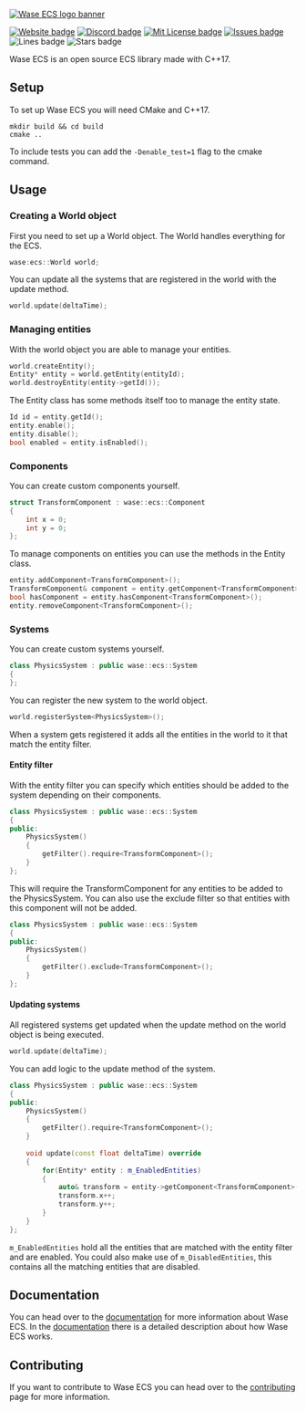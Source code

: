 [![Wase ECS logo banner](http://wase-ecs.com/img/banner.png)](https://wase-ecs.com/)

[![Website badge](https://img.shields.io/website?up_message=online&url=https%3A%2F%2Fwase-ecs.com%2F)](https://wase-ecs.com/)
[![Discord badge](https://img.shields.io/discord/864845724444393472?label=discord)](https://discord.gg/2RBMMxMJ7R)
[![Mit License badge](https://img.shields.io/apm/l/vim-mode)](https://github.com/Wase-ECS/wase-ecs/blob/main/LICENSE)
[![Issues badge](https://img.shields.io/github/issues/Wase-ECS/wase-ecs-website)](https://github.com/Wase-ECS/wase-ecs-website/issues)
![Lines badge](https://img.shields.io/tokei/lines/github/Wase-ECS/wase-ecs-website)
![Stars badge](https://img.shields.io/github/stars/Wase-ECS/wase-ecs-website?style=social)

Wase ECS is an open source ECS library made with C++17.

## Setup
To set up Wase ECS you will need CMake and C++17.
```
mkdir build && cd build
cmake ..
```
To include tests you can add the `-Denable_test=1` flag to the cmake command.

## Usage

### Creating a World object
First you need to set up a World object. The World handles everything for the ECS.
```c++
wase:ecs::World world;
```

You can update all the systems that are registered in the world with the update method.
```c++
world.update(deltaTime);
```

### Managing entities
With the world object you are able to manage your entities.
```c++
world.createEntity();
Entity* entity = world.getEntity(entityId);
world.destroyEntity(entity->getId());
```

The Entity class has some methods itself too to manage the entity state.
```c++
Id id = entity.getId();
entity.enable();
entity.disable();
bool enabled = entity.isEnabled();
```

### Components
You can create custom components yourself.
```c++
struct TransformComponent : wase::ecs::Component
{
    int x = 0;
    int y = 0;
};
```

To manage components on entities you can use the methods in the Entity class.
```c++
entity.addComponent<TransformComponent>();
TransformComponent& component = entity.getComponent<TransformComponent>();
bool hasComponent = entity.hasComponent<TransformComponent>();
entity.removeComponent<TransformComponent>();
```

### Systems
You can create custom systems yourself.
```c++
class PhysicsSystem : public wase::ecs::System 
{
};
```

You can register the new system to the world object.
```c++
world.registerSystem<PhysicsSystem>();
```
When a system gets registered it adds all the entities in the world to it that match the entity filter.

#### Entity filter
With the entity filter you can specify which entities should be added to the system depending on their components.
```c++
class PhysicsSystem : public wase::ecs::System 
{
public:
    PhysicsSystem()
    {
        getFilter().require<TransformComponent>();
    }
};
```
This will require the TransformComponent for any entities to be added to the PhysicsSystem.
You can also use the exclude filter so that entities with this component will not be added.
```c++
class PhysicsSystem : public wase::ecs::System 
{
public:
    PhysicsSystem()
    {
        getFilter().exclude<TransformComponent>();
    }
};
```

#### Updating systems
All registered systems get updated when the update method on the world object is being executed.
```c++
world.update(deltaTime);
```

You can add logic to the update method of the system.
```c++
class PhysicsSystem : public wase::ecs::System 
{
public:
    PhysicsSystem()
    {
        getFilter().require<TransformComponent>();
    }
    
    void update(const float deltaTime) override
    {
        for(Entity* entity : m_EnabledEntities)
        {
            auto& transform = entity->getComponent<TransformComponent>();
            transform.x++;
            transform.y++;
        }
    }
};
```
`m_EnabledEntities` hold all the entities that are matched with the entity filter and are enabled. You could also make use of `m_DisabledEntities`, this contains all the matching entities that are disabled.

## Documentation
You can head over to the [documentation](https://wase-ecs.com/documentation) for more information about Wase ECS. In the [documentation](https://wase-ecs.com/documentation) there is a detailed description about how Wase ECS works.

## Contributing
If you want to contribute to Wase ECS you can head over to the [contributing](https://github.com/Wase-ECS/wase-ecs/blob/main/CONTRIBUTING.md) page for more information.

